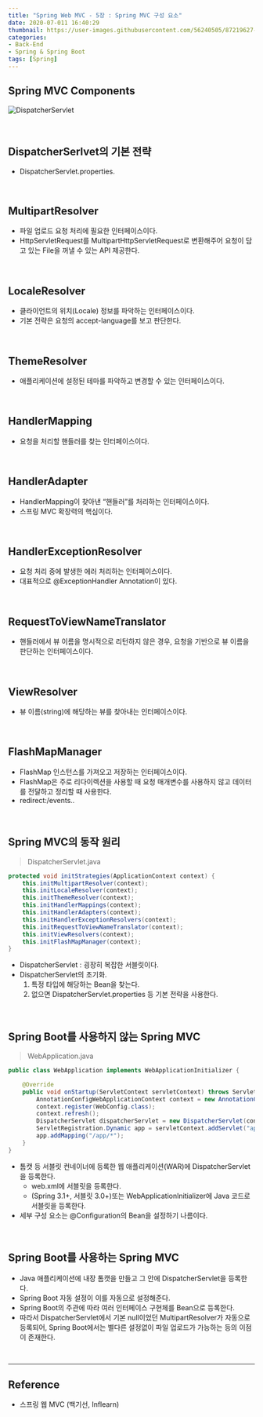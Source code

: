 ```yaml
---
title: "Spring Web MVC - 5장 : Spring MVC 구성 요소"
date: 2020-07-011 16:40:29
thumbnail: https://user-images.githubusercontent.com/56240505/87219627-c1f8af80-c397-11ea-96bb-83c3f59b7229.png
categories:
- Back-End
- Spring & Spring Boot
tags: [Spring]
---
```


## Spring MVC Components

![DispatcherServlet](https://user-images.githubusercontent.com/56240505/80305103-c29c9380-87f5-11ea-8a60-1ae157c2fe84.png)

<br>

## DispatcherSerlvet의 기본 전략

* DispatcherServlet.properties.

<br>

## MultipartResolver

* 파일 업로드 요청 처리에 필요한 인터페이스이다.
* HttpServletRequest를 MultipartHttpServletRequest로 변환해주어 요청이 담고 있는 File을 꺼낼 수 있는 API 제공한다.

<br>

## LocaleResolver

* 클라이언트의 위치(Locale) 정보를 파악하는 인터페이스이다.
* 기본 전략은 요청의 accept-language를 보고 판단한다.

<br>

## ThemeResolver

* 애플리케이션에 설정된 테마를 파악하고 변경할 수 있는 인터페이스이다.

<br>

## HandlerMapping

* 요청을 처리할 핸들러를 찾는 인터페이스이다.

<br>

## HandlerAdapter

* HandlerMapping이 찾아낸 “핸들러”를 처리하는 인터페이스이다.
* 스프링 MVC 확장력의 핵심이다.

<br>

## HandlerExceptionResolver

* 요청 처리 중에 발생한 에러 처리하는 인터페이스이다.
* 대표적으로 @ExceptionHandler Annotation이 있다.

<br>

## RequestToViewNameTranslator

* 핸들러에서 뷰 이름을 명시적으로 리턴하지 않은 경우, 요청을 기반으로 뷰 이름을 판단하는 인터페이스이다.

<br>

## ViewResolver

* 뷰 이름(string)에 해당하는 뷰를 찾아내는 인터페이스이다.

<br>

## FlashMapManager

* FlashMap 인스턴스를 가져오고 저장하는 인터페이스이다.
* FlashMap은 주로 리다이렉션을 사용할 때 요청 매개변수를 사용하지 않고 데이터를 전달하고 정리할 때 사용한다.
* redirect:/events..

<br>

## Spring MVC의 동작 원리

> DispatcherServlet.java

```java
protected void initStrategies(ApplicationContext context) {
    this.initMultipartResolver(context);
    this.initLocaleResolver(context);
    this.initThemeResolver(context);
    this.initHandlerMappings(context);
    this.initHandlerAdapters(context);
    this.initHandlerExceptionResolvers(context);
    this.initRequestToViewNameTranslator(context);
    this.initViewResolvers(context);
    this.initFlashMapManager(context);
}
```

* DispatcherServlet : 굉장히 복잡한 서블릿이다.
* DispatcherServlet의 초기화.
	1.	특정 타입에 해당하는 Bean을 찾는다.
	2.	없으면 DispatcherServlet.properties 등 기본 전략을 사용한다.

<br>

## Spring Boot를 사용하지 않는 Spring MVC

> WebApplication.java

```Java
public class WebApplication implements WebApplicationInitializer {

    @Override
    public void onStartup(ServletContext servletContext) throws ServletException {
        AnnotationConfigWebApplicationContext context = new AnnotationConfigWebApplicationContext();
        context.register(WebConfig.class);
        context.refresh();
        DispatcherServlet dispatcherServlet = new DispatcherServlet(context);
        ServletRegistration.Dynamic app = servletContext.addServlet("app", dispatcherServlet);
        app.addMapping("/app/*");
    }
}
```

* 톰캣 등 서블릿 컨네이너에 등록한 웹 애플리케이션(WAR)에 DispatcherServlet을 등록한다.
	* web.xml에 서블릿을 등록한다.
	* (Spring 3.1+, 서블릿 3.0+)또는 WebApplicationInitializer에 Java 코드로 서블릿을 등록한다.
* 세부 구성 요소는 @Configuration의 Bean을 설정하기 나름이다.

<br>

## Spring Boot를 사용하는 Spring MVC

* Java 애플리케이션에 내장 톰캣을 만들고 그 안에 DispatcherServlet을 등록한다.
* Spring Boot 자동 설정이 이를 자동으로 설정해준다.
* Spring Boot의 주관에 따라 여러 인터페이스 구현체를 Bean으로 등록한다.
* 따라서 DispatcherServlet에서 기본 null이었던 MultipartResolver가 자동으로 등록되어, Spring Boot에서는 별다른 설정없이 파일 업로드가 가능하는 등의 이점이 존재한다.

<br>

---

## Reference

*	스프링 웹 MVC (백기선, Inflearn)
